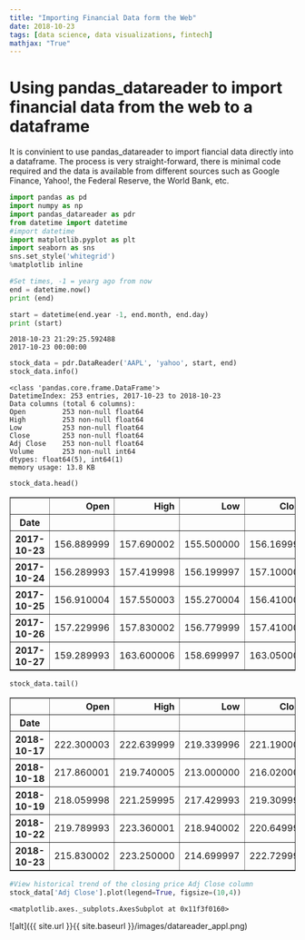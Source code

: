 ```yaml
---
title: "Importing Financial Data form the Web"
date: 2018-10-23
tags: [data science, data visualizations, fintech]
mathjax: "True"
---
```


# Using pandas_datareader to import financial data from the web to a dataframe


It is convinient to use pandas_datareader to import fiancial data directly into a dataframe. 
The process is very straight-forward, there is minimal code required and the data is available from different sources such as Google Finance, Yahoo!, the Federal Reserve, the World Bank, etc.


```python
import pandas as pd
import numpy as np
import pandas_datareader as pdr 
from datetime import datetime
#import datetime
import matplotlib.pyplot as plt
import seaborn as sns
sns.set_style('whitegrid')
%matplotlib inline
```


```python
#Set times, -1 = yearg ago from now
end = datetime.now()
print (end)

start = datetime(end.year -1, end.month, end.day)
print (start)
```

    2018-10-23 21:29:25.592488
    2017-10-23 00:00:00



```python
stock_data = pdr.DataReader('AAPL', 'yahoo', start, end)
stock_data.info()
```

    <class 'pandas.core.frame.DataFrame'>
    DatetimeIndex: 253 entries, 2017-10-23 to 2018-10-23
    Data columns (total 6 columns):
    Open         253 non-null float64
    High         253 non-null float64
    Low          253 non-null float64
    Close        253 non-null float64
    Adj Close    253 non-null float64
    Volume       253 non-null int64
    dtypes: float64(5), int64(1)
    memory usage: 13.8 KB



```python
stock_data.head()
```




<div>
<table border="1" class="dataframe">
  <thead>
    <tr style="text-align: right;">
      <th></th>
      <th>Open</th>
      <th>High</th>
      <th>Low</th>
      <th>Close</th>
      <th>Adj Close</th>
      <th>Volume</th>
    </tr>
    <tr>
      <th>Date</th>
      <th></th>
      <th></th>
      <th></th>
      <th></th>
      <th></th>
      <th></th>
    </tr>
  </thead>
  <tbody>
    <tr>
      <th>2017-10-23</th>
      <td>156.889999</td>
      <td>157.690002</td>
      <td>155.500000</td>
      <td>156.169998</td>
      <td>153.843857</td>
      <td>21984300</td>
    </tr>
    <tr>
      <th>2017-10-24</th>
      <td>156.289993</td>
      <td>157.419998</td>
      <td>156.199997</td>
      <td>157.100006</td>
      <td>154.760010</td>
      <td>17757200</td>
    </tr>
    <tr>
      <th>2017-10-25</th>
      <td>156.910004</td>
      <td>157.550003</td>
      <td>155.270004</td>
      <td>156.410004</td>
      <td>154.080307</td>
      <td>21207100</td>
    </tr>
    <tr>
      <th>2017-10-26</th>
      <td>157.229996</td>
      <td>157.830002</td>
      <td>156.779999</td>
      <td>157.410004</td>
      <td>155.065399</td>
      <td>17000500</td>
    </tr>
    <tr>
      <th>2017-10-27</th>
      <td>159.289993</td>
      <td>163.600006</td>
      <td>158.699997</td>
      <td>163.050003</td>
      <td>160.621384</td>
      <td>44454200</td>
    </tr>
  </tbody>
</table>
</div>




```python
stock_data.tail()
```




<div>
<table border="1" class="dataframe">
  <thead>
    <tr style="text-align: right;">
      <th></th>
      <th>Open</th>
      <th>High</th>
      <th>Low</th>
      <th>Close</th>
      <th>Adj Close</th>
      <th>Volume</th>
    </tr>
    <tr>
      <th>Date</th>
      <th></th>
      <th></th>
      <th></th>
      <th></th>
      <th></th>
      <th></th>
    </tr>
  </thead>
  <tbody>
    <tr>
      <th>2018-10-17</th>
      <td>222.300003</td>
      <td>222.639999</td>
      <td>219.339996</td>
      <td>221.190002</td>
      <td>221.190002</td>
      <td>22885400</td>
    </tr>
    <tr>
      <th>2018-10-18</th>
      <td>217.860001</td>
      <td>219.740005</td>
      <td>213.000000</td>
      <td>216.020004</td>
      <td>216.020004</td>
      <td>32581300</td>
    </tr>
    <tr>
      <th>2018-10-19</th>
      <td>218.059998</td>
      <td>221.259995</td>
      <td>217.429993</td>
      <td>219.309998</td>
      <td>219.309998</td>
      <td>33078700</td>
    </tr>
    <tr>
      <th>2018-10-22</th>
      <td>219.789993</td>
      <td>223.360001</td>
      <td>218.940002</td>
      <td>220.649994</td>
      <td>220.649994</td>
      <td>28792100</td>
    </tr>
    <tr>
      <th>2018-10-23</th>
      <td>215.830002</td>
      <td>223.250000</td>
      <td>214.699997</td>
      <td>222.729996</td>
      <td>222.729996</td>
      <td>38616200</td>
    </tr>
  </tbody>
</table>
</div>




```python
#View historical trend of the closing price Adj Close column
stock_data['Adj Close'].plot(legend=True, figsize=(10,4))
```




    <matplotlib.axes._subplots.AxesSubplot at 0x11f3f0160>

![alt]({{ site.url }}{{ site.baseurl }}/images/datareader_appl.png)


